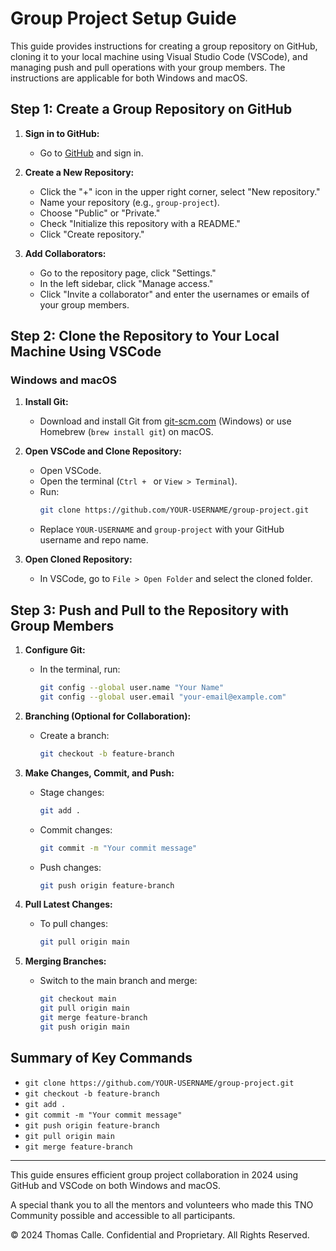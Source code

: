 # Group Project Setup Guide

This guide provides instructions for creating a group repository on GitHub, cloning it to your local machine using Visual Studio Code (VSCode), and managing push and pull operations with your group members. The instructions are applicable for both Windows and macOS.

## Step 1: Create a Group Repository on GitHub

1. **Sign in to GitHub:**
   - Go to [GitHub](https://github.com/) and sign in.

2. **Create a New Repository:**
   - Click the "+" icon in the upper right corner, select "New repository."
   - Name your repository (e.g., `group-project`).
   - Choose "Public" or "Private."
   - Check "Initialize this repository with a README."
   - Click "Create repository."

3. **Add Collaborators:**
   - Go to the repository page, click "Settings."
   - In the left sidebar, click "Manage access."
   - Click "Invite a collaborator" and enter the usernames or emails of your group members.

## Step 2: Clone the Repository to Your Local Machine Using VSCode

### Windows and macOS

1. **Install Git:**
   - Download and install Git from [git-scm.com](https://git-scm.com/) (Windows) or use Homebrew (`brew install git`) on macOS.

2. **Open VSCode and Clone Repository:**
   - Open VSCode.
   - Open the terminal (`Ctrl + ` or `View > Terminal`).
   - Run:
     ```sh
     git clone https://github.com/YOUR-USERNAME/group-project.git
     ```
   - Replace `YOUR-USERNAME` and `group-project` with your GitHub username and repo name.

3. **Open Cloned Repository:**
   - In VSCode, go to `File > Open Folder` and select the cloned folder.

## Step 3: Push and Pull to the Repository with Group Members

1. **Configure Git:**
   - In the terminal, run:
     ```sh
     git config --global user.name "Your Name"
     git config --global user.email "your-email@example.com"
     ```

2. **Branching (Optional for Collaboration):**
   - Create a branch:
     ```sh
     git checkout -b feature-branch
     ```

3. **Make Changes, Commit, and Push:**
   - Stage changes:
     ```sh
     git add .
     ```
   - Commit changes:
     ```sh
     git commit -m "Your commit message"
     ```
   - Push changes:
     ```sh
     git push origin feature-branch
     ```

4. **Pull Latest Changes:**
   - To pull changes:
     ```sh
     git pull origin main
     ```

5. **Merging Branches:**
   - Switch to the main branch and merge:
     ```sh
     git checkout main
     git pull origin main
     git merge feature-branch
     git push origin main
     ```

## Summary of Key Commands

- `git clone https://github.com/YOUR-USERNAME/group-project.git`
- `git checkout -b feature-branch`
- `git add .`
- `git commit -m "Your commit message"`
- `git push origin feature-branch`
- `git pull origin main`
- `git merge feature-branch`

---

This guide ensures efficient group project collaboration in 2024 using GitHub and VSCode on both Windows and macOS.

A special thank you to all the mentors and volunteers who made this TNO Community possible and accessible to all participants.

© 2024 Thomas Calle. Confidential and Proprietary. All Rights Reserved.